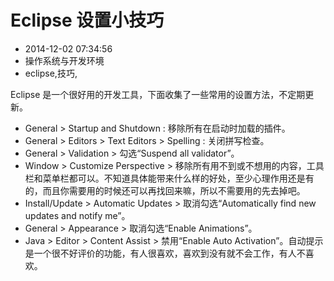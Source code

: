 # Eclipse 设置小技巧
- 2014-12-02 07:34:56
- 操作系统与开发环境
- eclipse,技巧,

<!--markdown-->Eclipse 是一个很好用的开发工具，下面收集了一些常用的设置方法，不定期更新。


<!--more-->


 - General > Startup and Shutdown : 移除所有在启动时加载的插件。
 - General > Editors > Text Editors > Spelling : 关闭拼写检查。
 - General > Validation > 勾选“Suspend all validator”。
 - Window > Customize Perspective > 移除所有用不到或不想用的内容，工具栏和菜单栏都可以。不知道具体能带来什么样的好处，至少心理作用还是有的，而且你需要用的时候还可以再找回来嘛，所以不需要用的先去掉吧。
 - Install/Update > Automatic Updates > 取消勾选“Automatically find new updates and notify me”。
 - General > Appearance > 取消勾选“Enable Animations”。
 - Java > Editor > Content Assist > 禁用“Enable Auto Activation”。自动提示是一个很不好评价的功能，有人很喜欢，喜欢到没有就不会工作，有人不喜欢。